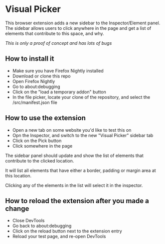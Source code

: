 # Visual Picker

This browser extension adds a new sidebar to the Inspector/Element panel. The sidebar allows users to click anywhere in the page and get a list of elements that contribute to this space, and why.

*This is only a proof of concept and has lots of bugs*

## How to install it

* Make sure you have Firefox Nightly installed
* Download or clone this repo
* Open Firefox Nightly
* Go to about:debugging
* Click on the "load a temporary addon" button
* In the file picker, locate your clone of the repository, and select the /src/manifest.json file

## How to use the extension

* Open a new tab on some website you'd like to test this on
* Opn the Inspector, and switch to the new "Visual Picker" sidebar tab
* Click on the Pick button
* Click somewhere in the page

The sidebar panel should update and show the list of elements that contribute to the clicked location.

It will list all elements that have either a border, padding or margin area at this location.

Clicking any of the elements in the list will select it in the inspector.

## How to reload the extension after you made a change

* Close DevTools
* Go back to about:debugging
* Click on the reload button next to the extension entry
* Reload your test page, and re-open DevTools
